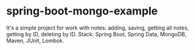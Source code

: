 # spring-boot-mongo-example
It's a simple project for work with notes: adding, saving, getting all notes, getting by ID, deleting by ID.
Stack: Spring Boot, Spring Data, MongoDB, Maven, JUnit, Lombok.

